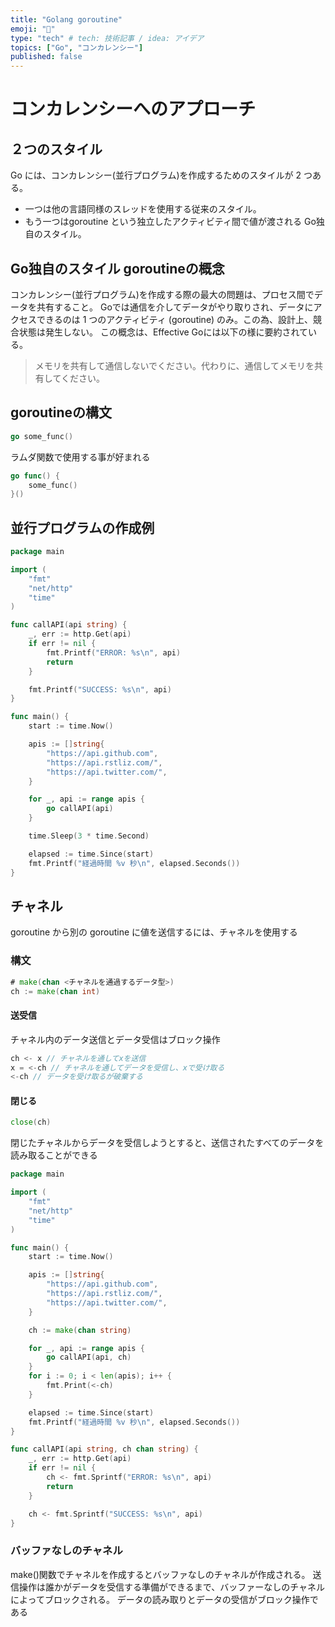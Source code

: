 ```yaml
---
title: "Golang goroutine"
emoji: "🤖"
type: "tech" # tech: 技術記事 / idea: アイデア
topics: ["Go", "コンカレンシー"]
published: false
---
```


# コンカレンシーへのアプローチ
## ２つのスタイル
Go には、コンカレンシー(並行プログラム)を作成するためのスタイルが 2 つある。
- 一つは他の言語同様のスレッドを使用する従来のスタイル。
- もう一つはgoroutine という独立したアクティビティ間で値が渡される Go独自のスタイル。

## Go独自のスタイル goroutineの概念
コンカレンシー(並行プログラム)を作成する際の最大の問題は、プロセス間でデータを共有すること。
Goでは通信を介してデータがやり取りされ、データにアクセスできるのは 1 つのアクティビティ (goroutine) のみ。この為、設計上、競合状態は発生しない。
この概念は、Effective Goには以下の様に要約されている。
>メモリを共有して通信しないでください。代わりに、通信してメモリを共有してください。

## goroutineの構文

```go
go some_func()
```

ラムダ関数で使用する事が好まれる
```go
go func() {
    some_func()
}()
```

## 並行プログラムの作成例

```go
package main

import (
	"fmt"
	"net/http"
	"time"
)

func callAPI(api string) {
	_, err := http.Get(api)
	if err != nil {
		fmt.Printf("ERROR: %s\n", api)
		return
	}

	fmt.Printf("SUCCESS: %s\n", api)
}

func main() {
	start := time.Now()

	apis := []string{
		"https://api.github.com",
		"https://api.rstliz.com/",
		"https://api.twitter.com/",
	}

	for _, api := range apis {
		go callAPI(api)
	}

	time.Sleep(3 * time.Second)

	elapsed := time.Since(start)
	fmt.Printf("経過時間 %v 秒\n", elapsed.Seconds())
}
```

## チャネル
goroutine から別の goroutine に値を送信するには、チャネルを使用する

### 構文
```go
# make(chan <チャネルを通過するデータ型>)
ch := make(chan int)
```

#### 送受信
チャネル内のデータ送信とデータ受信はブロック操作
```go
ch <- x // チャネルを通してxを送信
x = <-ch // チャネルを通してデータを受信し、xで受け取る
<-ch // データを受け取るが破棄する
```

#### 閉じる
```go
close(ch)
```
閉じたチャネルからデータを受信しようとすると、送信されたすべてのデータを読み取ることができる


```go
package main

import (
	"fmt"
	"net/http"
	"time"
)

func main() {
	start := time.Now()

	apis := []string{
		"https://api.github.com",
		"https://api.rstliz.com/",
		"https://api.twitter.com/",
	}

	ch := make(chan string)

	for _, api := range apis {
		go callAPI(api, ch)
	}
	for i := 0; i < len(apis); i++ {
		fmt.Print(<-ch)
	}

	elapsed := time.Since(start)
	fmt.Printf("経過時間 %v 秒\n", elapsed.Seconds())
}

func callAPI(api string, ch chan string) {
	_, err := http.Get(api)
	if err != nil {
		ch <- fmt.Sprintf("ERROR: %s\n", api)
		return
	}

	ch <- fmt.Sprintf("SUCCESS: %s\n", api)
}

```

### バッファなしのチャネル
make()関数でチャネルを作成するとバッファなしのチャネルが作成される。
送信操作は誰かがデータを受信する準備ができるまで、バッファーなしのチャネルによってブロックされる。
データの読み取りとデータの受信がブロック操作である